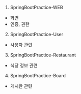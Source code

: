 1. SpringBootPractice-WEB
- 화면
- 인증, 권한

2. SpringBootPractice-User
- 사용자 관련

3. SpringBootPractice-Restaurant
- 식당 정보 관련

4. SpringBootPractice-Board
- 게시판 관련

